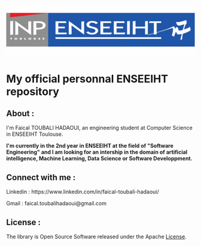 
![image info](enseeiht-logo.jpg)

# My official personnal ENSEEIHT repository		

## About :

I'm Faical TOUBALI HADAOUI, an engineering student at Computer Science in ENSEEIHT Toulouse.


**I'm currently in the 2nd year in ENSEEIHT at the field of "Software Engineering" and I am looking for an intership in the domain of artificial intelligence, Machine Learning, Data Science or Software Developpment.**   


## Connect with me : 

<p>Linkedin :   https://www.linkedin.com/in/faical-toubali-hadaoui/<p>
<p>Gmail    :   faical.toubalihadaoui@gmail.com <p>

## License :

The library is Open Source Software released under the Apache [License](LICENSE.txt). 
